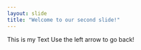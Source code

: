 ```yaml
---
layout: slide
title: "Welcome to our second slide!"
---
```

This is my Text
Use the left arrow to go back!
